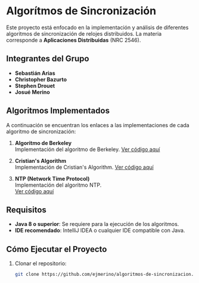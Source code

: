 # Algorítmos de Sincronización

Este proyecto está enfocado en la implementación y análisis de diferentes algoritmos de sincronización de relojes distribuidos. La materia corresponde a **Aplicaciones Distribuidas** (NRC 2546).

## Integrantes del Grupo

- **Sebastián Arias** 
- **Christopher Bazurto**
- **Stephen Drouet**
- **Josué Merino**

## Algoritmos Implementados

A continuación se encuentran los enlaces a las implementaciones de cada algoritmo de sincronización:

1. **Algoritmo de Berkeley**  
   Implementación del algoritmo de Berkeley. 
   [Ver código aquí](https://github.com/ejmerino/algoritmos-de-sincronizacion/tree/main/Berkeley)

2. **Cristian's Algorithm**  
   Implementación de Cristian's Algorithm.
   [Ver código aquí](https://github.com/ejmerino/algoritmos-de-sincronizacion/tree/main/Cristians%20Algorithm)

3. **NTP (Network Time Protocol)**  
   Implementación del algoritmo NTP.  
   [Ver código aquí](https://github.com/ejmerino/algoritmos-de-sincronizacion/tree/main/NTP)

## Requisitos

- **Java 8 o superior**: Se requiere para la ejecución de los algoritmos.
- **IDE recomendado**: IntelliJ IDEA o cualquier IDE compatible con Java.

## Cómo Ejecutar el Proyecto

1. Clonar el repositorio:
   ```bash
   git clone https://github.com/ejmerino/algoritmos-de-sincronizacion.git
